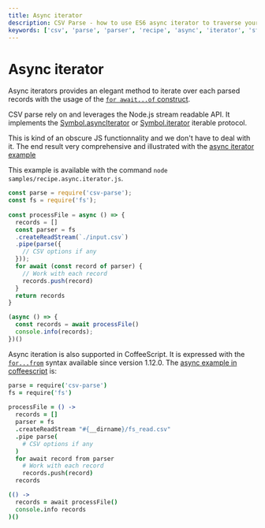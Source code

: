 ```yaml
---
title: Async iterator
description: CSV Parse - how to use ES6 async iterator to traverse your records.
keywords: ['csv', 'parse', 'parser', 'recipe', 'async', 'iterator', 'stream', 'pipe', 'read']
---
```


# Async iterator

Async iterators provides an elegant method to iterate over each parsed records with the usage of the [`for await...of` construct](https://developer.mozilla.org/en-US/docs/Web/JavaScript/Reference/Statements/for-await...of).

CSV parse rely on and leverages the Node.js stream readable API. It implements the [Symbol.asyncIterator](https://developer.mozilla.org/en-US/docs/Web/JavaScript/Reference/Global_Objects/Symbol/asyncIterator) or [Symbol.iterator](https://developer.mozilla.org/en-US/docs/Web/JavaScript/Reference/Global_Objects/Symbol/iterator) iterable protocol.

This is kind of an obscure JS functionnality and we don't have to deal with it. The end result very comprehensive and illustrated with the [async iterator example](https://github.com/adaltas/node-csv-parse/blob/master/samples/recipe.async.iterator.js)

This example is available with the command `node samples/recipe.async.iterator.js`.

```js
const parse = require('csv-parse');
const fs = require('fs');
 
const processFile = async () => {
  records = []
  const parser = fs
  .createReadStream(`./input.csv`)
  .pipe(parse({
    // CSV options if any
  }));
  for await (const record of parser) {
    // Work with each record
    records.push(record)
  }
  return records
}

(async () => {
  const records = await processFile()
  console.info(records);
})()
```

Async iteration is also supported in CoffeeScript. It is expressed with the [`for...from`](https://coffeescript.org/#generators) syntax available since version 1.12.0. The [async example in coffeescript](https://github.com/adaltas/node-csv/blob/master/packages/csv-parse/samples/recipe.async.iterator.coffee) is:

```coffee
parse = require('csv-parse')
fs = require('fs')
 
processFile = () ->
  records = []
  parser = fs
  .createReadStream "#{__dirname}/fs_read.csv"
  .pipe parse(
    # CSV options if any
  )
  for await record from parser
    # Work with each record
    records.push(record)
  records

(() ->
  records = await processFile()
  console.info records
)()
```
